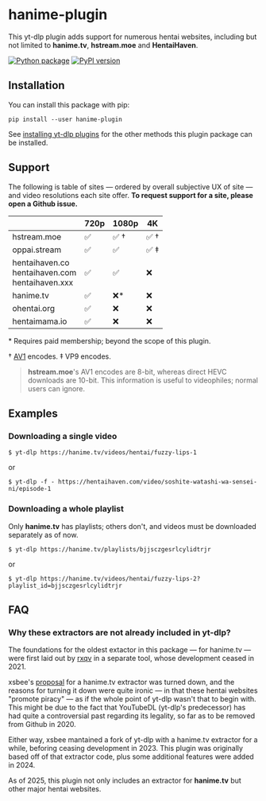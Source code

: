 # hanime-plugin

This yt-dlp plugin adds support for numerous hentai websites, including but not limited to **hanime.tv**, **hstream.moe** and **HentaiHaven**.

[![Python package](https://github.com/cynthia2006/hanime-plugin/actions/workflows/python-package.yml/badge.svg)](https://github.com/cynthia2006/hanime-plugin/actions/workflows/python-package.yml)
[![PyPI version](https://badge.fury.io/py/hanime-plugin.svg)](https://pypi.org/project/hanime-plugin/)

## Installation

You can install this package with pip:
```
pip install --user hanime-plugin
```

See [installing yt-dlp plugins](https://github.com/yt-dlp/yt-dlp#installing-plugins) for the other methods this plugin package can be installed.

## Support

The following is table of sites — ordered by overall subjective UX of site — and video resolutions each site offer. **To request support for a site, please open a Github issue.**

|                                                        | 720p               | 1080p                | 4K                   |
| ------------------------------------------------------ | ------------------ | -------------------- | -------------------- |
| hstream.moe                                            | :white_check_mark: | :white_check_mark: † | :white_check_mark: † |
| oppai.stream                                           | :white_check_mark: | :white_check_mark:   | :white_check_mark: ‡ |
| hentaihaven.co<br/>hentaihaven.com<br/>hentaihaven.xxx | :white_check_mark: | :white_check_mark:   | :x:                  |
| hanime.tv                                              | :white_check_mark: | :x:*                 | :x:                  |
| ohentai.org                                            | :white_check_mark: | :x:                  | :x:                  |
| hentaimama.io                                          | :white_check_mark: | :x:                  | :x:                  |


\* Requires paid membership; beyond the scope of this plugin.

† [AV1](https://en.wikipedia.org/wiki/AV1) encodes. ‡ VP9 encodes.

> **hstream.moe**'s AV1 encodes are 8-bit, whereas direct HEVC downloads are 10-bit. This information is useful to videophiles; normal users can ignore.

## Examples

### Downloading a single video

```
$ yt-dlp https://hanime.tv/videos/hentai/fuzzy-lips-1
```

or 

```
$ yt-dlp -f - https://hentaihaven.com/video/soshite-watashi-wa-sensei-ni/episode-1
```

### Downloading a whole playlist

Only **hanime.tv** has playlists; others don't, and videos must be downloaded separately as of now.

```
$ yt-dlp https://hanime.tv/playlists/bjjsczgesrlcylidtrjr
```
or
```
$ yt-dlp https://hanime.tv/videos/hentai/fuzzy-lips-2?playlist_id=bjjsczgesrlcylidtrjr
```

## FAQ

### Why these extractors are not already included in yt-dlp?

The foundations for the oldest extactor in this package — for hanime.tv — were first laid out by [rxqv](https://github.com/rxqv/htv) in a separate tool, whose development ceased in 2021.

xsbee's [proposal](https://github.com/yt-dlp/yt-dlp/issues/4007) for a hanime.tv extractor was turned down, and the reasons for turning it down were quite ironic — in that these hentai websites "promote piracy" — as if the whole point of yt-dlp wasn't that to begin with. This might be due to the fact that YouTubeDL (yt-dlp's predecessor) has had quite a controversial past regarding its legality, so far as to be removed from Github in 2020.

Either way, xsbee mantained a fork of yt-dlp with a hanime.tv extractor for a while, beforing ceasing development in 2023. This plugin was originally based off of that extractor code, plus some additional features were added in 2024.

As of 2025, this plugin not only includes an extractor for **hanime.tv** but other major hentai websites. 

